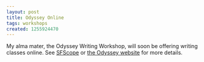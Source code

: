 ```yaml
---
layout: post
title: Odyssey Online
tags: workshops
created: 1255924470
---
```

My alma mater, the Odyssey Writing Workshop, will soon be offering writing classes online.  See [SFScope](http://sfscope.com/2009/10/odyssey-writing-workshop-to-of.html) or [the Odyssey website](http://www.sff.net/odyssey/online.html) for more details.
